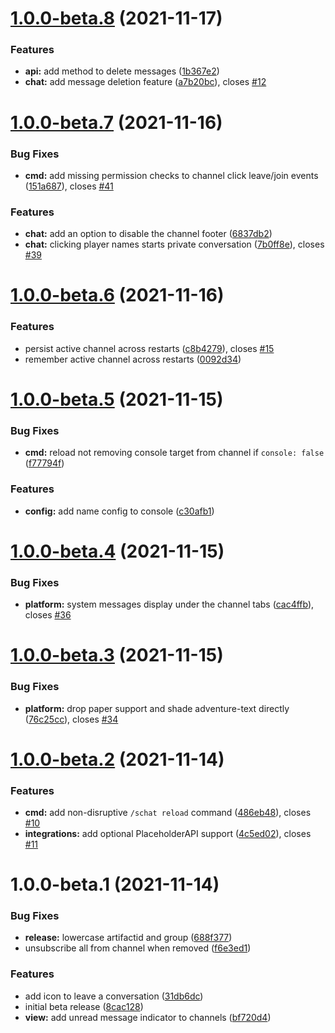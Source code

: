 # [1.0.0-beta.8](https://github.com/sVoxelDev/sChat/compare/v1.0.0-beta.7...v1.0.0-beta.8) (2021-11-17)


### Features

* **api:** add method to delete messages ([1b367e2](https://github.com/sVoxelDev/sChat/commit/1b367e262ad1b0e5e8ecf33ff3a58246bb159620))
* **chat:** add message deletion feature ([a7b20bc](https://github.com/sVoxelDev/sChat/commit/a7b20bc30c311eac27c66826f70867824848188a)), closes [#12](https://github.com/sVoxelDev/sChat/issues/12)

# [1.0.0-beta.7](https://github.com/Silthus/sChat/compare/v1.0.0-beta.6...v1.0.0-beta.7) (2021-11-16)


### Bug Fixes

* **cmd:** add missing permission checks to channel click leave/join events ([151a687](https://github.com/Silthus/sChat/commit/151a68701a1a40a7d06d0d61a306f7cae642db39)), closes [#41](https://github.com/Silthus/sChat/issues/41)


### Features

* **chat:** add an option to disable the channel footer ([6837db2](https://github.com/Silthus/sChat/commit/6837db20cbbb5871c9a6f808bf75c408979ad8b3))
* **chat:** clicking player names starts private conversation ([7b0ff8e](https://github.com/Silthus/sChat/commit/7b0ff8eddd35fa959707b2415688d3a338015c15)), closes [#39](https://github.com/Silthus/sChat/issues/39)

# [1.0.0-beta.6](https://github.com/Silthus/sChat/compare/v1.0.0-beta.5...v1.0.0-beta.6) (2021-11-16)


### Features

* persist active channel across restarts ([c8b4279](https://github.com/Silthus/sChat/commit/c8b427987c87888b0a46578ba9b9f8acc168a8b9)), closes [#15](https://github.com/Silthus/sChat/issues/15)
* remember active channel across restarts ([0092d34](https://github.com/Silthus/sChat/commit/0092d3430db3b97ae427d65c8c2973ad72acf658))

# [1.0.0-beta.5](https://github.com/Silthus/sChat/compare/v1.0.0-beta.4...v1.0.0-beta.5) (2021-11-15)


### Bug Fixes

* **cmd:** reload not removing console target from channel if `console: false` ([f77794f](https://github.com/Silthus/sChat/commit/f77794f24f17480a50d8fb901196dab0124c5672))


### Features

* **config:** add name config to console ([c30afb1](https://github.com/Silthus/sChat/commit/c30afb1cf17436a0bd8233b96f1c72dfd64d38fb))

# [1.0.0-beta.4](https://github.com/Silthus/sChat/compare/v1.0.0-beta.3...v1.0.0-beta.4) (2021-11-15)


### Bug Fixes

* **platform:** system messages display under the channel tabs ([cac4ffb](https://github.com/Silthus/sChat/commit/cac4ffbc62b48b981be3b68b79d595d93ecbd87b)), closes [#36](https://github.com/Silthus/sChat/issues/36)

# [1.0.0-beta.3](https://github.com/Silthus/sChat/compare/v1.0.0-beta.2...v1.0.0-beta.3) (2021-11-15)


### Bug Fixes

* **platform:** drop paper support and shade adventure-text directly ([76c25cc](https://github.com/Silthus/sChat/commit/76c25cc76d29790d4b27f9976caf6ba3393e7f03)), closes [#34](https://github.com/Silthus/sChat/issues/34)

# [1.0.0-beta.2](https://github.com/Silthus/sChat/compare/v1.0.0-beta.1...v1.0.0-beta.2) (2021-11-14)


### Features

* **cmd:** add non-disruptive `/schat reload` command ([486eb48](https://github.com/Silthus/sChat/commit/486eb48a7365e45ce0588aee598f6d6756422c79)), closes [#10](https://github.com/Silthus/sChat/issues/10)
* **integrations:** add optional PlaceholderAPI support ([4c5ed02](https://github.com/Silthus/sChat/commit/4c5ed02dd21e38c99313f0a739f57ef34c2ff0ff)), closes [#11](https://github.com/Silthus/sChat/issues/11)

# 1.0.0-beta.1 (2021-11-14)


### Bug Fixes

* **release:** lowercase artifactid and group ([688f377](https://github.com/Silthus/sChat/commit/688f3777abdbc0f7efe797d87dac96143d40088a))
* unsubscribe all from channel when removed ([f6e3ed1](https://github.com/Silthus/sChat/commit/f6e3ed15a6fc95195da5b8fdae0e41e98400b300))


### Features

* add icon to leave a conversation ([31db6dc](https://github.com/Silthus/sChat/commit/31db6dc47300f6061b25f87aeffec192a6fc68c7))
* initial beta release ([8cac128](https://github.com/Silthus/sChat/commit/8cac1281e9530898bcef3c799455f61d6942a91a))
* **view:** add unread message indicator to channels ([bf720d4](https://github.com/Silthus/sChat/commit/bf720d450184a7c6e51731fe2fbb6e31fba2adb4))
